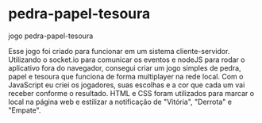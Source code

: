 # pedra-papel-tesoura
jogo pedra-papel-tesoura


Esse jogo foi criado para funcionar em um sistema cliente-servidor. Utilizando o socket.io para comunicar os eventos e nodeJS para rodar o aplicativo fora do navegador, consegui criar um jogo simples de pedra, papel e tesoura que funciona de forma multiplayer na rede local. Com o JavaScript eu criei os jogadores, suas escolhas e a cor que cada um vai receber conforme o resultado. HTML e CSS foram utilizados para marcar o local na página web e estilizar a notificação de "Vitória", "Derrota" e "Empate".